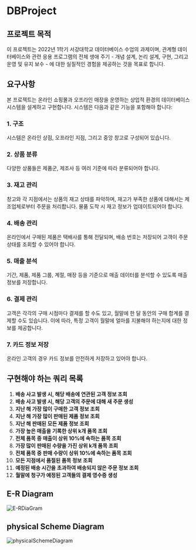 # DBProject

## 프로젝트 목적
이 프로젝트는 2022년 1학기 서강대학교 데이터베이스 수업의 과제이며, 관계형 데이터베이스와 관련 응용 프로그램의 전체 생애 주기 - 개념 설계, 논리 설계, 구현, 그리고 운영 및 유지 보수 - 에 대한 실질적인 경험을 제공하는 것을 목표로 합니다.

## 요구사항
본 프로젝트는 온라인 쇼핑몰과 오프라인 매장을 운영하는 상업적 환경의 데이터베이스 시스템을 설계하고 구현합니다. 시스템은 다음과 같은 기능을 포함해야 합니다:

### 1. 구조
시스템은 온라인 상점, 오프라인 지점, 그리고 중앙 창고로 구성되어 있습니다.

### 2. 상품 분류
다양한 상품들은 제품군, 제조사 등 여러 기준에 따라 분류되어야 합니다.

### 3. 재고 관리
창고와 각 지점에서는 상품의 재고 상태를 파악하며, 재고가 부족한 상품에 대해서는 제조업체로부터 주문을 처리합니다. 물품 도착 시 재고 정보가 업데이트되어야 합니다.

### 4. 배송 관리
온라인에서 구매된 제품은 택배사를 통해 전달되며, 배송 번호는 저장되어 고객이 주문 상태를 조회할 수 있어야 합니다.

### 5. 매출 분석
기간, 제품, 제품 그룹, 계절, 매장 등을 기준으로 매출 데이터를 분석할 수 있도록 매출 정보를 저장합니다.

### 6. 결제 관리
고객은 각각의 구매 시점마다 결제를 할 수도 있고, 월말에 한 달 동안의 구매 합계를 결제할 수도 있습니다. 이에 따라, 특정 고객이 월말에 얼마를 지불해야 하는지에 대한 정보를 제공합니다.

### 7. 카드 정보 저장
온라인 고객의 경우 카드 정보를 안전하게 저장하고 있어야 합니다.

## 구현해야 하는 쿼리 목록

1. **배송 사고 발생 시, 해당 배송에 연관된 고객 정보 조회**
2. **배송 사고 발생 시, 해당 고객의 주문에 대해 새 주문 생성**
3. **지난 해 가장 많이 구매한 고객 정보 조회**
4. **지난 해 가장 많이 판매된 제품 정보 조회**
5. **지난 해 판매된 모든 제품 정보 조회**
6. **가장 높은 매출을 기록한 상위 k개 품목 조회**
7. **전체 품목 중 매출이 상위 10%에 속하는 품목 조회**
8. **가장 많이 판매된 수량을 가진 상위 k개 품목 조회**
9. **전체 품목 중 판매 수량이 상위 10%에 속하는 품목 조회**
10. **모든 지점에서 품절된 품목 정보 조회**
11. **예정된 배송 시간을 초과하여 배송되지 않은 주문 정보 조회**
12. **월말에 청구가 예정된 고객들의 결제 영수증 생성**


## E-R Diagram
![E-RDiaGram](https://github.com/kimcider/DBProject/assets/105146508/ee021d20-08c8-4e7e-84be-a5a00b418811)

## physical Scheme Diagram
![physicalSchemeDiagram](https://github.com/kimcider/DBProject/assets/105146508/723c8c46-7e85-4338-87ce-b8bea4181826)


